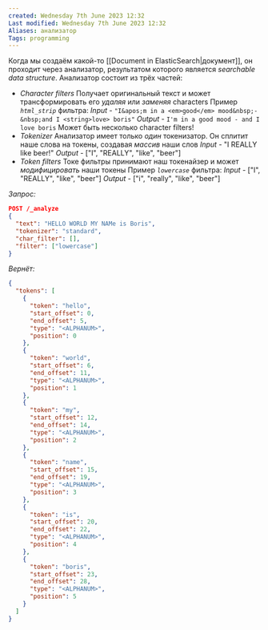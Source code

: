 ```yaml
---
created: Wednesday 7th June 2023 12:32
Last modified: Wednesday 7th June 2023 12:32
Aliases: анализатор
Tags: programming
---
```


Когда мы создаём какой-то [[Document in ElasticSearch|документ]], он проходит через анализатор, результатом которого является *searchable data structure*.
Анализатор состоит из трёх частей:
- *Character filters*
Получает оригинальный текст и может трансформировать его *удаляя* или *заменяя* characters
Пример *`html_strip`* фильтра:
*Input* - `"I&apos;m in a <em>good</em> mood&nbsp;-&nbsp;and I <string>love> boris"`
*Output* - `I'm in a good mood - and I love boris`
Может быть несколько character filters!
- *Tokenizer*
Анализатор имеет только *один* токенизатор. Он сплитит наше слова на токены, создавая *массив* наши слов
*Input* - "I REALLY like beer!"
*Output* - ["I", "REALLY", "like", "beer"]
- *Token filters*
Токе фильтры принимают наш токенайзер и может *модифицировать* наши токены
Пример *`lowercase`* фильтра:
*Input* - ["I", "REALLY", "like", "beer"]
*Output* - ["i", "really", "like", "beer"]

*Запрос:*
```json
POST /_analyze
{
  "text": "HELLO WORLD MY NAMe is Boris",
  "tokenizer": "standard",
  "char_filter": [],
  "filter": ["lowercase"]
}
```
*Вернёт:*
```json
{
  "tokens": [
    {
      "token": "hello",
      "start_offset": 0,
      "end_offset": 5,
      "type": "<ALPHANUM>",
      "position": 0
    },
    {
      "token": "world",
      "start_offset": 6,
      "end_offset": 11,
      "type": "<ALPHANUM>",
      "position": 1
    },
    {
      "token": "my",
      "start_offset": 12,
      "end_offset": 14,
      "type": "<ALPHANUM>",
      "position": 2
    },
    {
      "token": "name",
      "start_offset": 15,
      "end_offset": 19,
      "type": "<ALPHANUM>",
      "position": 3
    },
    {
      "token": "is",
      "start_offset": 20,
      "end_offset": 22,
      "type": "<ALPHANUM>",
      "position": 4
    },
    {
      "token": "boris",
      "start_offset": 23,
      "end_offset": 28,
      "type": "<ALPHANUM>",
      "position": 5
    }
  ]
}
```

